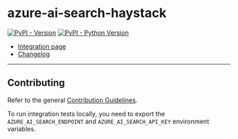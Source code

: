 # azure-ai-search-haystack

[![PyPI - Version](https://img.shields.io/pypi/v/azure-ai-search-haystack.svg)](https://pypi.org/project/azure-ai-search-haystack)
[![PyPI - Python Version](https://img.shields.io/pypi/pyversions/azure-ai-search-haystack.svg)](https://pypi.org/project/azure-ai-search-haystack)

- [Integration page](https://haystack.deepset.ai/integrations/azure-ai-search)
- [Changelog](https://github.com/deepset-ai/haystack-core-integrations/blob/main/integrations/azure_ai_search/CHANGELOG.md)

---

## Contributing

Refer to the general [Contribution Guidelines](https://github.com/deepset-ai/haystack-core-integrations/blob/main/CONTRIBUTING.md).

To run integration tests locally, you need to export the `AZURE_AI_SEARCH_ENDPOINT` and `AZURE_AI_SEARCH_API_KEY` environment variables.